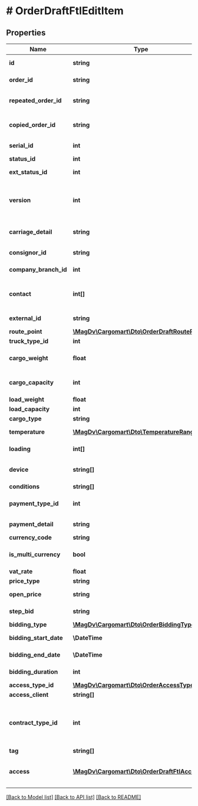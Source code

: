 # # OrderDraftFtlEditItem

## Properties

Name | Type | Description | Notes
------------ | ------------- | ------------- | -------------
**id** | **string** | Идентификатор черновика |
**order_id** | **string** | Идентификатор заказа | [optional]
**repeated_order_id** | **string** | Идентификатор заказа для переразмещения | [optional]
**copied_order_id** | **string** | Идентификатор заказа для копирования | [optional]
**serial_id** | **int** | Порядковый номер заказа | [optional]
**status_id** | **int** | Статуса заказа | [optional]
**ext_status_id** | **int** | Расширенный статус заказа | [optional]
**version** | **int** | Идентификатор версии черновика, требуется для оптимистичной блокировки | [optional]
**carriage_detail** | **string** | Доп. информация к условиям перевозки | [optional]
**consignor_id** | **string** | Идентификатор отправителя |
**company_branch_id** | **int** | Идентификатор дочерней компании | [optional]
**contact** | **int[]** | Список идентификаторов контактных лиц(кураторы) |
**external_id** | **string** | Внешний идентификатор | [optional]
**route_point** | [**\MagDv\Cargomart\Dto\OrderDraftRoutePoint[]**](OrderDraftRoutePoint.md) |  |
**truck_type_id** | **int** | Тип грузовика | [optional]
**cargo_weight** | **float** | Тоннаж авто из условий заказа(в тоннах) | [optional]
**cargo_capacity** | **int** | Кубатура авто из условий заказа(в м3) | [optional]
**load_weight** | **float** | Вес груза(в тоннах) | [optional]
**load_capacity** | **int** | Объём груза(в м3) | [optional]
**cargo_type** | **string** | Описание груза | [optional]
**temperature** | [**\MagDv\Cargomart\Dto\TemperatureRange**](TemperatureRange.md) | Температурный режим в цельсиях | [optional]
**loading** | **int[]** | Требуемые типы погрузки-выгрузки |
**device** | **string[]** | Дополнительное оборудование машины |
**conditions** | **string[]** | Условия перевозки |
**payment_type_id** | **int** | Идентификатор способа оплаты заказа |
**payment_detail** | **string** | Комментарий по оплате | [optional]
**currency_code** | **string** | Код валюты заказа |
**is_multi_currency** | **bool** | Флаг мультивалютности | [optional] [default to false]
**vat_rate** | **float** | Ставка НДС |
**price_type** | **string** | Тип цены |
**open_price** | **string** | Начальная цена заказа | [optional]
**step_bid** | **string** | Шаг изменения цены заказа | [optional]
**bidding_type** | [**\MagDv\Cargomart\Dto\OrderBiddingType**](OrderBiddingType.md) |  | [optional]
**bidding_start_date** | **\DateTime** | Начальная дата торгов | [optional]
**bidding_end_date** | **\DateTime** | Конечная дата торгов | [optional]
**bidding_duration** | **int** | Продолжительность торгов | [optional]
**access_type_id** | [**\MagDv\Cargomart\Dto\OrderAccessType**](OrderAccessType.md) |  | [optional]
**access_client** | **string[]** | Список ID компаний |
**contract_type_id** | **int** | Идентификатор типа договора партнерства, учитывается при accessTypeId &#x3D; prt_contract_exclude | [optional]
**tag** | **string[]** | Метки |
**access** | [**\MagDv\Cargomart\Dto\OrderDraftFtlAccess**](OrderDraftFtlAccess.md) | Описание доступных действий по объекту. | [optional]

[[Back to Model list]](../../README.md#models) [[Back to API list]](../../README.md#endpoints) [[Back to README]](../../README.md)
